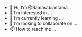 - 👋 Hi, I’m @Ramasabiantama
- 👀 I’m interested in ...
- 🌱 I’m currently learning ...
- 💞️ I’m looking to collaborate on ...
- 📫 How to reach me ...

<!---
Ramasabiantama/Ramasabiantama is a ✨ special ✨ repository because its `README.md` (this file) appears on your GitHub profile.
You can click the Preview link to take a look at your changes.
--->

